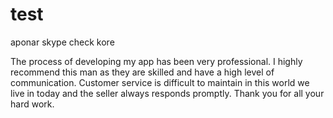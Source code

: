 # test

aponar skype check kore

The process of developing my app has been very professional. I highly recommend this man as they are skilled and have a high level of communication. Customer service is difficult to maintain in this world we live in today and the seller always responds promptly. Thank you for all your hard work.


